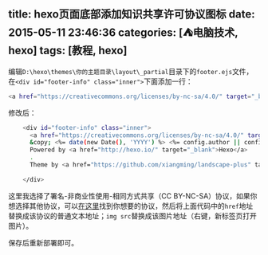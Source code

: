 title: hexo页面底部添加知识共享许可协议图标
date: 2015-05-11 23:46:36
categories: [⛺电脑技术, hexo]
tags: [教程, hexo]
---

编辑`D:\hexo\themes\你的主题目录\layout\_partial`目录下的`footer.ejs`文件，在`<div id="footer-info" class="inner">`下面添加一行：
``` bash
<a href="https://creativecommons.org/licenses/by-nc-sa/4.0/" target="_blank"><img src="https://licensebuttons.net/l/by-nc-sa/3.0/88x31.png" alt="知识共享许可协议"></a><br>
```
修改后：
``` bash
    <div id="footer-info" class="inner">
	  <a href="https://creativecommons.org/licenses/by-nc-sa/4.0/" target="_blank"><img src="https://licensebuttons.net/l/by-nc-sa/3.0/88x31.png" alt="知识共享许可协议"></a><br>
      &copy; <%= date(new Date(), 'YYYY') %> <%= config.author || config.title %><br>
      Powered by <a href="http://hexo.io/" target="_blank">Hexo</a>
      .
      Theme by <a href="https://github.com/xiangming/landscape-plus" target="_blank">Landscape-plus</a> <br>
	  
    </div>
```
这里我选择了署名-非商业性使用-相同方式共享（CC BY-NC-SA）协议，如果你想选择其他协议，可以[在这里][1]找到你想要的协议，然后将上面代码中的`href`地址替换成该协议的普通文本地址；`img src`替换成该图片地址（右键，新标签页打开图片）。

保存后重新部署即可。


  [1]: https://creativecommons.org/licenses/